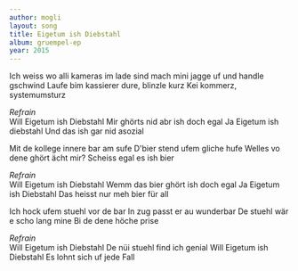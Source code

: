 ```yaml
---
author: mogli
layout: song
title: Eigetum ish Diebstahl
album: gruempel-ep
year: 2015
---
```


Ich weiss wo alli kameras im lade sind
mach mini jagge uf und handle gschwind
Laufe bim kassierer dure, blinzle kurz
Kei kommerz, systemumsturz

*Refrain*  
Will Eigetum ish Diebstahl
Mir ghörts nid abr ish doch egal
Ja Eigetum ish diebstahl
Und das ish gar nid asozial

Mit de kollege innere bar am sufe
D'bier stend ufem gliche hufe
Welles vo dene ghört ächt mir?
Scheiss egal es ish bier

*Refrain*  
Will Eigetum ish Diebstahl
Wemm das bier ghört ish doch egal
Ja Eigetum ish Diebstahl
Das heisst nur meh bier für all

Ich hock ufem stuehl vor de bar
In zug passt er au wunderbar
De stuehl wär e scho lang mine
Bi de dene höche prise

*Refrain*  
Will Eigetum ish Diebstahl
De nüi stuehl find ich genial
Will Eigetum ish Diebstahl
Es lohnt sich uf jede Fall
